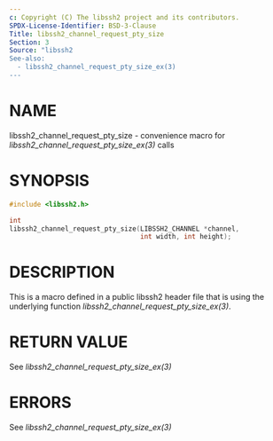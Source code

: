 ```yaml
---
c: Copyright (C) The libssh2 project and its contributors.
SPDX-License-Identifier: BSD-3-Clause
Title: libssh2_channel_request_pty_size
Section: 3
Source: "libssh2
See-also:
  - libssh2_channel_request_pty_size_ex(3)
---
```


# NAME

libssh2_channel_request_pty_size - convenience macro for *libssh2_channel_request_pty_size_ex(3)* calls

# SYNOPSIS

~~~c
#include <libssh2.h>

int
libssh2_channel_request_pty_size(LIBSSH2_CHANNEL *channel,
                                 int width, int height);
~~~

# DESCRIPTION

This is a macro defined in a public libssh2 header file that is using the
underlying function *libssh2_channel_request_pty_size_ex(3)*.

# RETURN VALUE

See *libssh2_channel_request_pty_size_ex(3)*

# ERRORS

See *libssh2_channel_request_pty_size_ex(3)*
